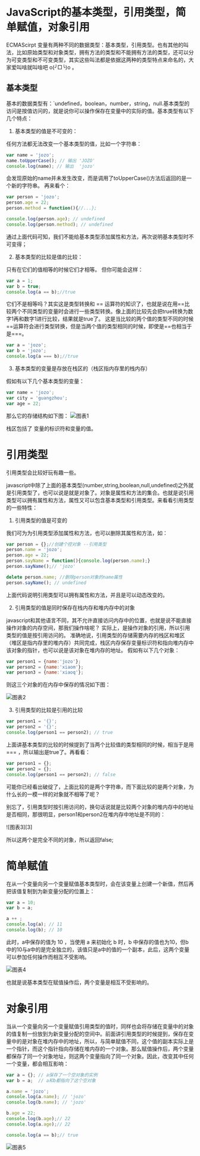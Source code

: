 # JavaScript的基本类型，引用类型，简单赋值，对象引用

ECMAScirpt 变量有两种不同的数据类型：基本类型，引用类型。也有其他的叫法，比如原始类型和对象类型，拥有方法的类型和不能拥有方法的类型，还可以分为可变类型和不可变类型，其实这些叫法都是依据这两种的类型特点来命名的，大家爱叫啥就叫啥吧 o(╯□╰)o 。

## 基本类型

基本的数据类型有：`undefined，boolean，number，string，null.基本类型的访问是按值访问的，就是说你可以操作保存在变量中的实际的值。基本类型有以下几个特点：

1. 基本类型的值是不可变的：

任何方法都无法改变一个基本类型的值，比如一个字符串：

```javascript
var name = 'jozo';
name.toUpperCase(); // 输出 'JOZO'
console.log(name); // 输出  'jozo'
```

会发现原始的name并未发生改变，而是调用了toUpperCase()方法后返回的是一个新的字符串。
再来看个：

```javascript
var person = 'jozo';
person.age = 22;
person.method = function(){//...};

console.log(person.age); // undefined
console.log(person.method); // undefined
```

通过上面代码可知，我们不能给基本类型添加属性和方法，再次说明基本类型时不可变得；

2. 基本类型的比较是值的比较：

只有在它们的值相等的时候它们才相等。
但你可能会这样：

```javascript
var a = 1;
var b = true;
console.log(a == b);//true
```

它们不是相等吗？其实这是类型转换和 == 运算符的知识了，也就是说在用==比较两个不同类型的变量时会进行一些类型转换。像上面的比较先会把true转换为数字1再和数字1进行比较，结果就是true了。 这是当比较的两个值的类型不同的时候==运算符会进行类型转换，但是当两个值的类型相同的时候，即使是==也相当于是===。

```javascript
var a = 'jozo';
var b = 'jozo';
console.log(a === b);//true
```

3. 基本类型的变量是存放在栈区的（栈区指内存里的栈内存）

假如有以下几个基本类型的变量：

```javascript
var name = 'jozo';
var city = 'guangzhou';
var age = 22;
```

那么它的存储结构如下图：
![图表1][1]

栈区包括了 变量的标识符和变量的值。

# 引用类型

引用类型会比较好玩有趣一些。

javascript中除了上面的基本类型(number,string,boolean,null,undefined)之外就是引用类型了，也可以说是就是对象了。对象是属性和方法的集合。也就是说引用类型可以拥有属性和方法，属性又可以包含基本类型和引用类型。来看看引用类型的一些特性：

1. 引用类型的值是可变的

我们可为为引用类型添加属性和方法，也可以删除其属性和方法，如：

```javascript
var person = {};//创建个控对象 --引用类型
person.name = 'jozo';
person.age = 22;
person.sayName = function(){console.log(person.name);} 
person.sayName();// 'jozo'

delete person.name; //删除person对象的name属性
person.sayName(); // undefined
```

上面代码说明引用类型可以拥有属性和方法，并且是可以动态改变的。

2. 引用类型的值是同时保存在栈内存和堆内存中的对象

javascript和其他语言不同，其不允许直接访问内存中的位置，也就是说不能直接操作对象的内存空间，那我们操作啥呢？ 实际上，是操作对象的引用，所以引用类型的值是按引用访问的。
准确地说，引用类型的存储需要内存的栈区和堆区（堆区是指内存里的堆内存）共同完成，栈区内存保存变量标识符和指向堆内存中该对象的指针，也可以说是该对象在堆内存的地址。
假如有以下几个对象：

```javascript
var person1 = {name:'jozo'};
var person2 = {name:'xiaom'};
var person3 = {name:'xiaoq'};
```

则这三个对象的在内存中保存的情况如下图：

![图表2][2]

3. 引用类型的比较是引用的比较

```javascript
var person1 = '{}';
var person2 = '{}';
console.log(person1 == person2); // true
```

上面讲基本类型的比较的时候提到了当两个比较值的类型相同的时候，相当于是用 === ，所以输出是true了。再看看：

```javascript
var person1 = {};
var person2 = {};
console.log(person1 == person2); // false
```

可能你已经看出破绽了，上面比较的是两个字符串，而下面比较的是两个对象，为什么长的一模一样的对象就不相等了呢？

别忘了，引用类型时按引用访问的，换句话说就是比较两个对象的堆内存中的地址是否相同，那很明显，person1和person2在堆内存中地址是不同的：

![图表3][3]

所以这两个是完全不同的对象，所以返回false;

# 简单赋值

在从一个变量向另一个变量赋值基本类型时，会在该变量上创建一个新值，然后再把该值复制到为新变量分配的位置上：

```javascript
var a = 10;
var b = a;

a ++ ;
console.log(a); // 11
console.log(b); // 10
```

此时，a中保存的值为 10 ，当使用 a 来初始化 b 时，b 中保存的值也为10，但b中的10与a中的是完全独立的，该值只是a中的值的一个副本，此后，这两个变量可以参加任何操作而相互不受影响。

![图表4][4]

也就是说基本类型在赋值操作后，两个变量是相互不受影响的。

# 对象引用

当从一个变量向另一个变量赋值引用类型的值时，同样也会将存储在变量中的对象的值复制一份放到为新变量分配的空间中。前面讲引用类型的时候提到，保存在变量中的是对象在堆内存中的地址，所以，与简单赋值不同，这个值的副本实际上是一个指针，而这个指针指向存储在堆内存的一个对象。那么赋值操作后，两个变量都保存了同一个对象地址，则这两个变量指向了同一个对象。因此，改变其中任何一个变量，都会相互影响：

```javascript
var a = {}; // a保存了一个空对象的实例
var b = a;  // a和b都指向了这个空对象

a.name = 'jozo';
console.log(a.name); // 'jozo'
console.log(b.name); // 'jozo'

b.age = 22;
console.log(b.age);// 22
console.log(a.age);// 22

console.log(a == b);// true
```
![图表5][5]

[1]: https://sfault-image.b0.upaiyun.com/148/090/1480902711-55608eac1ef9b_articlex
[2]: https://sfault-image.b0.upaiyun.com/130/364/1303646121-5560990755326_articlex
[2]: https://sfault-image.b0.upaiyun.com/327/840/3278409663-55609d5ead9bd_articlex
[4]: https://sfault-image.b0.upaiyun.com/226/792/2267925907-556199deeed58_articlex
[5]: https://sfault-image.b0.upaiyun.com/205/203/2052038946-55619ed80a85e_articlex
